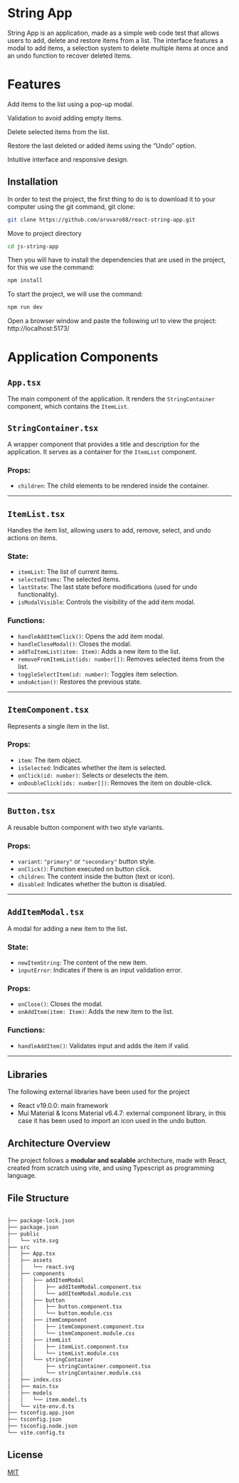 # String App

String App is an application, made as a simple web code test that allows users to add, delete and restore items from a list. The interface features a modal to add items, a selection system to delete multiple items at once and an undo function to recover deleted items.

# Features

Add items to the list using a pop-up modal.

Validation to avoid adding empty items.

Delete selected items from the list.

Restore the last deleted or added items using the “Undo” option.

Intuitive interface and responsive design.

## Installation

In order to test the project, the first thing to do is to download it to your computer using the git command, git clone:

```bash
git clone https://github.com/aruvaro88/react-string-app.git
```

Move to project directory

```bash
cd js-string-app
```

Then you will have to install the dependencies that are used in the project, for this we use the command:

```bash
npm install
```

To start the project, we will use the command:

```bash
npm run dev
```

Open a browser window and paste the following url to view the project: http://localhost:5173/

# Application Components

## **`App.tsx`**

The main component of the application. It renders the `StringContainer` component, which contains the `ItemList`.

## **`StringContainer.tsx`**

A wrapper component that provides a title and description for the application. It serves as a container for the `ItemList` component.

### **Props:**

- `children`: The child elements to be rendered inside the container.

---

## **`ItemList.tsx`**

Handles the item list, allowing users to add, remove, select, and undo actions on items.

### **State:**

- `itemList`: The list of current items.
- `selectedItems`: The selected items.
- `lastState`: The last state before modifications (used for undo functionality).
- `isModalVisible`: Controls the visibility of the add item modal.

### **Functions:**

- `handleAddItemClick()`: Opens the add item modal.
- `handleCloseModal()`: Closes the modal.
- `addToItemList(item: Item)`: Adds a new item to the list.
- `removeFromItemList(ids: number[])`: Removes selected items from the list.
- `toggleSelectItem(id: number)`: Toggles item selection.
- `undoAction()`: Restores the previous state.

---

## **`ItemComponent.tsx`**

Represents a single item in the list.

### **Props:**

- `item`: The item object.
- `isSelected`: Indicates whether the item is selected.
- `onClick(id: number)`: Selects or deselects the item.
- `onDoubleClick(ids: number[])`: Removes the item on double-click.

---

## **`Button.tsx`**

A reusable button component with two style variants.

### **Props:**

- `variant`: `"primary"` or `"secondary"` button style.
- `onClick()`: Function executed on button click.
- `children`: The content inside the button (text or icon).
- `disabled`: Indicates whether the button is disabled.

---

## **`AddItemModal.tsx`**

A modal for adding a new item to the list.

### **State:**

- `newItemString`: The content of the new item.
- `inputError`: Indicates if there is an input validation error.

### **Props:**

- `onClose()`: Closes the modal.
- `onAddItem(item: Item)`: Adds the new item to the list.

### **Functions:**

- `handleAddItem()`: Validates input and adds the item if valid.

---

## Libraries

The following external libraries have been used for the project

- React v19.0.0: main framework
- Mui Material & Icons Material v6.4.7: external component library, in this case it has been used to import an icon used in the undo button.

## Architecture Overview

The project follows a **modular and scalable** architecture, made with React, created from scratch using vite, and using Typescript as programming language.

## File Structure

```bash

├── package-lock.json
├── package.json
├── public
│   └── vite.svg
├── src
│   ├── App.tsx
│   ├── assets
│   │   └── react.svg
│   ├── components
│   │   ├── addItemModal
│   │   │   ├── addItemModal.component.tsx
│   │   │   └── addItemModal.module.css
│   │   ├── button
│   │   │   ├── button.component.tsx
│   │   │   └── button.module.css
│   │   ├── itemComponent
│   │   │   ├── itemComponent.component.tsx
│   │   │   └── itemComponent.module.css
│   │   ├── itemList
│   │   │   ├── itemList.component.tsx
│   │   │   └── itemList.module.css
│   │   └── stringContainer
│   │       ├── stringContainer.component.tsx
│   │       └── stringContainer.module.css
│   ├── index.css
│   ├── main.tsx
│   ├── models
│   │   └── item.model.ts
│   └── vite-env.d.ts
├── tsconfig.app.json
├── tsconfig.json
├── tsconfig.node.json
└── vite.config.ts
```

## License

[MIT](https://choosealicense.com/licenses/mit/)

